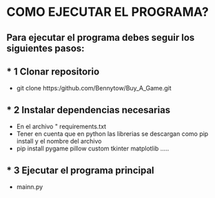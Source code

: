 # COMO EJECUTAR EL PROGRAMA?
## Para ejecutar el programa debes seguir los siguientes pasos:
## * 1 Clonar repositorio
- git clone https:/github.com/Bennytow/Buy_A_Game.git
## * 2 Instalar dependencias necesarias 
- En el archivo " requirements.txt
- Tener en cuenta que en python las librerias se descargan como pip install y el nombre del archivo
- pip install pygame pillow custom tkinter matplotlib .....
## * 3 Ejecutar el programa principal  
- mainn.py

